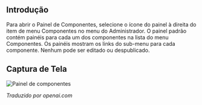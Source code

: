 <!-- Filename: J4.x:Components_Dashboard / Display title: Painel de Componentes -->

## Introdução

Para abrir o Painel de Componentes, selecione o ícone do painel à direita do item de menu Componentes no menu do Administrador. O painel padrão contém painéis para cada um dos componentes na lista do menu Componentes. Os painéis mostram os links do sub-menu para cada componente. Nenhum pode ser editado ou despublicado.

## Captura de Tela

![Painel de componentes](../../../en/images/dashboards/components-dashboard.png)

*Traduzido por openai.com*

